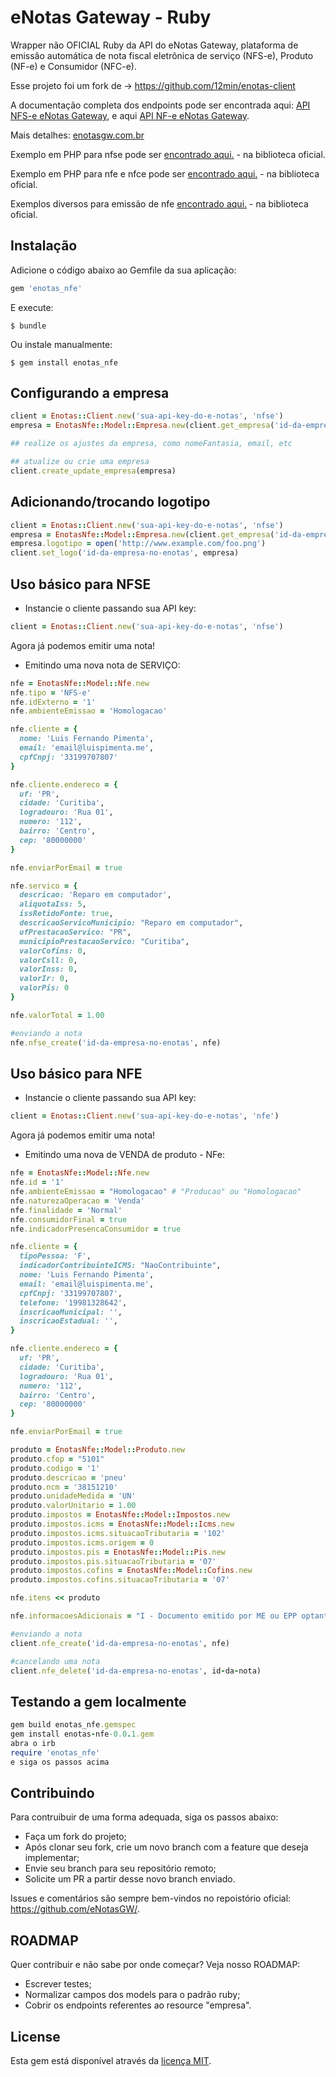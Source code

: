 # eNotas Gateway - Ruby

Wrapper não OFICIAL Ruby da API do eNotas Gateway, plataforma de emissâo automática de nota fiscal eletrônica de serviço (NFS-e), Produto (NF-e) e Consumidor (NFC-e).

Esse projeto foi um fork de -> https://github.com/12min/enotas-client

A documentação completa dos endpoints pode ser encontrada aqui: [API NFS-e eNotas Gateway](http://app.enotasgw.com.br/docs),
e aqui [API NF-e eNotas Gateway](http://app.enotasgw.com.br/docs/v2/NF-e#!/nf-e/post_empresas_empresaId_nf_e).

Mais detalhes: [enotasgw.com.br](http://enotasgw.com.br)

Exemplo em PHP para nfse pode ser [encontrado aqui.](https://github.com/eNotasGW/php-client) - na biblioteca oficial.

Exemplo em PHP para nfe e nfce pode ser [encontrado aqui.](https://github.com/eNotasGW/php-client-v2) - na biblioteca oficial.

Exemplos diversos para emissão de nfe [encontrado aqui.](http://portal.enotasgw.com.br/knowledge-base/exemplos-emissao-nfe-produto-conjugada/) - na biblioteca oficial.

## Instalação

Adicione o código abaixo ao Gemfile da sua aplicação:

```ruby
gem 'enotas_nfe'
```

E execute:

    $ bundle

Ou instale manualmente:

    $ gem install enotas_nfe

## Configurando a empresa

```ruby
client = Enotas::Client.new('sua-api-key-do-e-notas', 'nfse')
empresa = EnotasNfe::Model::Empresa.new(client.get_empresa('id-da-empresa-no-enotas'))

## realize os ajustes da empresa, como nomeFantasia, email, etc

## atualize ou crie uma empresa
client.create_update_empresa(empresa)

```

## Adicionando/trocando logotipo

```ruby
client = Enotas::Client.new('sua-api-key-do-e-notas', 'nfse')
empresa = EnotasNfe::Model::Empresa.new(client.get_empresa('id-da-empresa-no-enotas'))
empresa.logotipo = open('http://www.example.com/foo.png')
client.set_logo('id-da-empresa-no-enotas', empresa)

```

## Uso básico para NFSE

* Instancie o cliente passando sua API key:

```ruby
client = Enotas::Client.new('sua-api-key-do-e-notas', 'nfse')
```

Agora já podemos emitir uma nota!

* Emitindo uma nova nota de SERVIÇO:

```ruby
nfe = EnotasNfe::Model::Nfe.new
nfe.tipo = 'NFS-e'
nfe.idExterno = '1'
nfe.ambienteEmissao = 'Homologacao'

nfe.cliente = {
  nome: 'Luis Fernando Pimenta',
  email: 'email@luispimenta.me',
  cpfCnpj: '33199707807'
}

nfe.cliente.endereco = {
  uf: 'PR',
  cidade: 'Curitiba',
  logradouro: 'Rua 01',
  numero: '112',
  bairro: 'Centro',
  cep: '80000000'
}

nfe.enviarPorEmail = true

nfe.servico = {
  descricao: 'Reparo em computador',
  aliquotaIss: 5,
  issRetidoFonte: true,
  descricaoServicoMunicipio: "Reparo em computador",
  ufPrestacaoServico: "PR",
  municipioPrestacaoServico: "Curitiba",
  valorCofins: 0,
  valorCsll: 0,
  valorInss: 0,
  valorIr: 0,
  valorPis: 0
}

nfe.valorTotal = 1.00

#enviando a nota
nfe.nfse_create('id-da-empresa-no-enotas', nfe)

```

## Uso básico para NFE

* Instancie o cliente passando sua API key:

```ruby
client = Enotas::Client.new('sua-api-key-do-e-notas', 'nfe')
```

Agora já podemos emitir uma nota!

* Emitindo uma nova de VENDA de produto - NFe:

```ruby
nfe = EnotasNfe::Model::Nfe.new
nfe.id = '1'
nfe.ambienteEmissao = "Homologacao" # "Producao" ou "Homologacao"
nfe.naturezaOperacao = 'Venda'
nfe.finalidade = 'Normal'
nfe.consumidorFinal = true
nfe.indicadorPresencaConsumidor = true

nfe.cliente = {
  tipoPessoa: 'F',
  indicadorContribuinteICMS: "NaoContribuinte",
  nome: 'Luis Fernando Pimenta',
  email: 'email@luispimenta.me',
  cpfCnpj: '33199707807',
  telefone: '19981328642',
  inscricaoMunicipal: '',
  inscricaoEstadual: '',
}

nfe.cliente.endereco = {
  uf: 'PR',
  cidade: 'Curitiba',
  logradouro: 'Rua 01',
  numero: '112',
  bairro: 'Centro',
  cep: '80000000'
}

nfe.enviarPorEmail = true

produto = EnotasNfe::Model::Produto.new
produto.cfop = "5101"
produto.codigo = '1'
produto.descricao = 'pneu'
produto.ncm = '38151210'
produto.unidadeMedida = 'UN'
produto.valorUnitario = 1.00
produto.impostos = EnotasNfe::Model::Impostos.new
produto.impostos.icms = EnotasNfe::Model::Icms.new
produto.impostos.icms.situacaoTributaria = '102'
produto.impostos.icms.origem = 0
produto.impostos.pis = EnotasNfe::Model::Pis.new
produto.impostos.pis.situacaoTributaria = '07'
produto.impostos.cofins = EnotasNfe::Model::Cofins.new
produto.impostos.cofins.situacaoTributaria = '07'

nfe.itens << produto

nfe.informacoesAdicionais = "I - Documento emitido por ME ou EPP optante pelo Simples Nacional.\r\n II - Não gera direito a crédito fiscal de ICMS, de ISS e de IPI." #opcional

#enviando a nota
client.nfe_create('id-da-empresa-no-enotas', nfe)

#cancelando uma nota
client.nfe_delete('id-da-empresa-no-enotas', id-da-nota)
```

## Testando a gem localmente

```ruby
gem build enotas_nfe.gemspec
gem install enotas-nfe-0.0.1.gem
abra o irb
require 'enotas_nfe'
e siga os passos acima
```

## Contribuindo

Para contruibuir de uma forma adequada, siga os passos abaixo:

* Faça um fork do projeto;
* Após clonar seu fork, crie um novo branch com a feature que deseja implementar;
* Envie seu branch para seu repositório remoto;
* Solicite um PR a partir desse novo branch enviado.

Issues e comentários são sempre bem-vindos no repoistório oficial: https://github.com/eNotasGW/.

## ROADMAP

Quer contribuir e não sabe por onde começar? Veja nosso ROADMAP:

* Escrever testes;
* Normalizar campos dos models para o padrão ruby;
* Cobrir os endpoints referentes ao resource "empresa".

## License

Esta gem está disponível através da [licença MIT](http://opensource.org/licenses/MIT).
